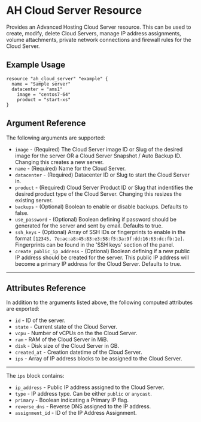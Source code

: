 # AH Cloud Server Resource

Provides an Advanced Hosting Cloud Server resource. This can be used to create, modify, delete Cloud Servers, manage IP address assignments, volume attachments, private network connections and firewall rules for the Cloud Server.

## Example Usage

```hcl
resource "ah_cloud_server" "example" {
  name = "Sample server"
  datacenter = "ams1"
	image = "centos7-64"
	product = "start-xs"
}
```

## Argument Reference

The following arguments are supported:

* `image` - (Required) The Cloud Server image ID or Slug of the desired image for the server OR a Cloud Server Snapshot / Auto Backup ID. Changing this creates a new server.
* `name` - (Required) Name for the Cloud Server.
* `datacenter` - (Required) Datacenter ID or Slug to start the Cloud Server in.
* `product` - (Required) Cloud Server Product ID or Slug that indentifies the desired product type of the Cloud Server. Changing this resizes the existing server.
* `backups` - (Optional) Boolean to enable or disable backups. Defaults to false.
* `use_password` - (Optional) Boolean defining if password should be generated for the server and sent by email. Defaults to true.
* `ssh_keys` - (Optional) Array of SSH IDs or fingerprints to enable in
   the format `[12345, 7e:ac:a8:45:83:e3:58:f5:3a:9f:dd:16:63:dc:fb:1e]`. Fingerprints can be found in the 'SSH keys' section of the panel.
* `create_public_ip_address` - (Optional) Boolean defining if a new public IP address should be created for the server. This public IP address will become a primary IP address for the Cloud Server. Defaults to true.
---

## Attributes Reference

In addition to the arguments listed above, the following computed attributes are exported:

* `id` - ID of the server.
* `state` - Current state of the Cloud Server.
* `vcpu` - Number of vCPUs on the the Cloud Server.
* `ram` - RAM of the Cloud Server in MiB.
* `disk` - Disk size of the Cloud Server in GB.
* `created_at` - Creation datetime of the Cloud Server.
* `ips` -  Array of IP address blocks to be assigned to the Cloud Server.

---

The `ips` block contains:
* `ip_address` - Public IP address assigned to the Cloud Server.
* `type` - IP address type. Can be either `public` or `anycast`.
* `primary` - Boolean indicating a Primary IP flag.
* `reverse_dns` - Reverse DNS assigned to the IP address.
* `assignment_id` - ID of the IP Address Assignment.
